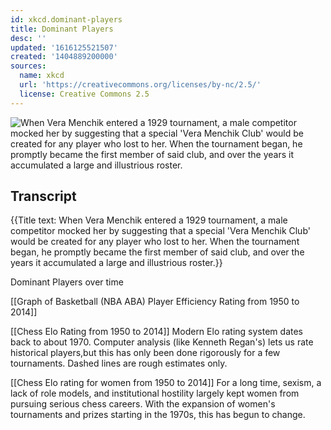 ```yaml
---
id: xkcd.dominant-players
title: Dominant Players
desc: ''
updated: '1616125521507'
created: '1404889200000'
sources:
  name: xkcd
  url: 'https://creativecommons.org/licenses/by-nc/2.5/'
  license: Creative Commons 2.5
---
```

![When Vera Menchik entered a 1929 tournament, a male competitor mocked her by suggesting that a special 'Vera Menchik Club' would be created for any player who lost to her. When the tournament began, he promptly became the first member of said club, and over the years it accumulated a large and illustrious roster.](https://imgs.xkcd.com/comics/dominant_players.png)

## Transcript
{{Title text: When Vera Menchik entered a 1929 tournament, a male competitor mocked her by suggesting that a special 'Vera Menchik Club' would be created for any player who lost to her. When the tournament began, he promptly became the first member of said club, and over the years it accumulated a large and illustrious roster.}}

Dominant Players over time

[[Graph of Basketball (NBA
ABA) Player Efficiency Rating from 1950 to 2014]]

[[Chess Elo Rating from 1950 to 2014]]
Modern Elo rating system dates back to about 1970.
Computer analysis (like Kenneth Regan's) lets us rate historical players,but this has only been done rigorously for a few tournaments.  Dashed lines are rough estimates only.

[[Chess Elo rating for women from 1950 to 2014]]
For a long time, sexism, a lack of role models, and institutional hostility largely kept women from pursuing serious chess careers.
With the expansion of women's tournaments and prizes starting in the 1970s, this has begun to change.
